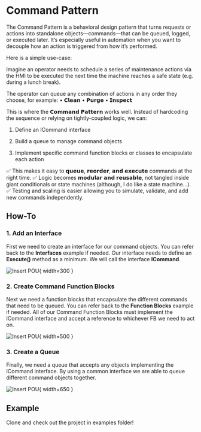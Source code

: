 # Command Pattern

The Command Pattern is a behavioral design pattern that turns requests or actions into standalone objects—commands—that can be queued, logged, or executed later. It’s especially useful in automation when you want to decouple how an action is triggered from how it’s performed.

Here is a simple use-case:

Imagine an operator needs to schedule a series of maintenance actions via the HMI to be executed the next time the machine reaches a safe state (e.g. during a lunch break).

The operator can queue any combination of actions in any order they choose, for example:
• 𝗖𝗹𝗲𝗮𝗻
• 𝗣𝘂𝗿𝗴𝗲
• 𝗜𝗻𝘀𝗽𝗲𝗰𝘁

This is where the 𝗖𝗼𝗺𝗺𝗮𝗻𝗱 𝗣𝗮𝘁𝘁𝗲𝗿𝗻 works well.
Instead of hardcoding the sequence or relying on tightly-coupled logic, we can:

1. Define an ICommand interface

2. Build a queue to manage command objects

3. Implement specific command function blocks or classes to encapsulate each action

✅ This makes it easy to 𝗾𝘂𝗲𝘂𝗲, 𝗿𝗲𝗼𝗿𝗱𝗲𝗿, 𝗮𝗻𝗱 𝗲𝘅𝗲𝗰𝘂𝘁𝗲 commands at the right time.
✅ Logic becomes 𝗺𝗼𝗱𝘂𝗹𝗮𝗿 𝗮𝗻𝗱 𝗿𝗲𝘂𝘀𝗮𝗯𝗹𝗲, not tangled inside giant conditionals or state machines (although, I do like a state machine...).
✅ Testing and scaling is easier allowing you to simulate, validate, and add new commands independently.


## How-To

### 1. Add an Interface

First we need to create an interface for our command objects. You can refer back to the **Interfaces** example
if needed. Our interface needs to define an **Execute()** method as a minimum. We will call the interface **ICommand**.

![Insert POU](/ooip-tutorial-library/private/private/images/Command/tree.png){ width=300 }

### 2. Create Command Function Blocks

Next we need a function blocks that encapsulate the different commands that need to be queued. You can refer back to the **Function Blocks** example if needed.
All of our Command Function Blocks must implement the ICommand interface and accept a reference to whichever FB we need to act on. 

![Insert POU](/ooip-tutorial-library/private/private/images/command/Command-fb.png){ width=500 }

### 3. Create a Queue

Finally, we need a queue that accepts any objects implementing the ICommand interface. By using a common interface we are able to 
queue different command objects together.

![Insert POU](/ooip-tutorial-library/private/private/images/Command/queue.png){ width=650 }


## Example

Clone and check out the project in examples folder!